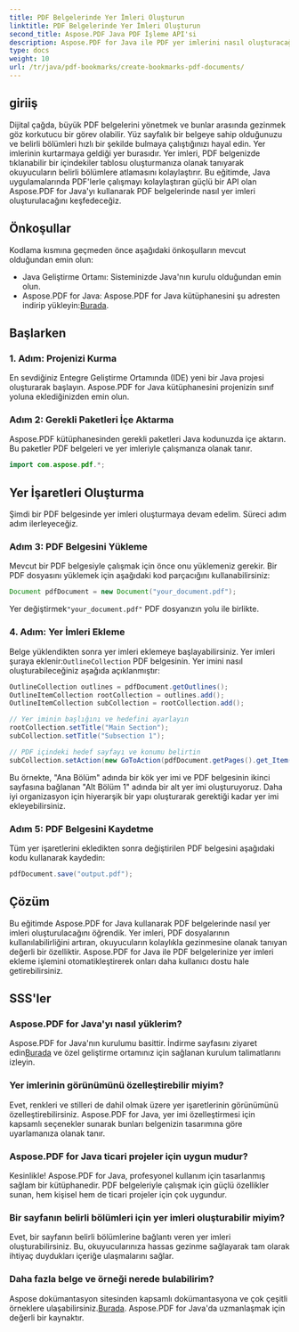```yaml
---
title: PDF Belgelerinde Yer İmleri Oluşturun
linktitle: PDF Belgelerinde Yer İmleri Oluşturun
second_title: Aspose.PDF Java PDF İşleme API'si
description: Aspose.PDF for Java ile PDF yer imlerini nasıl oluşturacağınızı öğrenin. Belgede gezinmeyi ve kullanıcı deneyimini geliştirin. Kaynak koduyla adım adım kılavuz.
type: docs
weight: 10
url: /tr/java/pdf-bookmarks/create-bookmarks-pdf-documents/
---
```


## giriiş

Dijital çağda, büyük PDF belgelerini yönetmek ve bunlar arasında gezinmek göz korkutucu bir görev olabilir. Yüz sayfalık bir belgeye sahip olduğunuzu ve belirli bölümleri hızlı bir şekilde bulmaya çalıştığınızı hayal edin. Yer imlerinin kurtarmaya geldiği yer burasıdır. Yer imleri, PDF belgenizde tıklanabilir bir içindekiler tablosu oluşturmanıza olanak tanıyarak okuyucuların belirli bölümlere atlamasını kolaylaştırır. Bu eğitimde, Java uygulamalarında PDF'lerle çalışmayı kolaylaştıran güçlü bir API olan Aspose.PDF for Java'yı kullanarak PDF belgelerinde nasıl yer imleri oluşturulacağını keşfedeceğiz.

## Önkoşullar

Kodlama kısmına geçmeden önce aşağıdaki önkoşulların mevcut olduğundan emin olun:

- Java Geliştirme Ortamı: Sisteminizde Java'nın kurulu olduğundan emin olun.
-  Aspose.PDF for Java: Aspose.PDF for Java kütüphanesini şu adresten indirip yükleyin:[Burada](https://releases.aspose.com/pdf/java/).

## Başlarken

### 1. Adım: Projenizi Kurma

En sevdiğiniz Entegre Geliştirme Ortamında (IDE) yeni bir Java projesi oluşturarak başlayın. Aspose.PDF for Java kütüphanesini projenizin sınıf yoluna eklediğinizden emin olun.

### Adım 2: Gerekli Paketleri İçe Aktarma

Aspose.PDF kütüphanesinden gerekli paketleri Java kodunuzda içe aktarın. Bu paketler PDF belgeleri ve yer imleriyle çalışmanıza olanak tanır.

```java
import com.aspose.pdf.*;
```

## Yer İşaretleri Oluşturma

Şimdi bir PDF belgesinde yer imleri oluşturmaya devam edelim. Süreci adım adım ilerleyeceğiz.

### Adım 3: PDF Belgesini Yükleme

Mevcut bir PDF belgesiyle çalışmak için önce onu yüklemeniz gerekir. Bir PDF dosyasını yüklemek için aşağıdaki kod parçacığını kullanabilirsiniz:

```java
Document pdfDocument = new Document("your_document.pdf");
```

 Yer değiştirmek`"your_document.pdf"` PDF dosyanızın yolu ile birlikte.

### 4. Adım: Yer İmleri Ekleme

 Belge yüklendikten sonra yer imleri eklemeye başlayabilirsiniz. Yer imleri şuraya eklenir:`OutlineCollection` PDF belgesinin. Yer imini nasıl oluşturabileceğiniz aşağıda açıklanmıştır:

```java
OutlineCollection outlines = pdfDocument.getOutlines();
OutlineItemCollection rootCollection = outlines.add();
OutlineItemCollection subCollection = rootCollection.add();

// Yer iminin başlığını ve hedefini ayarlayın
rootCollection.setTitle("Main Section");
subCollection.setTitle("Subsection 1");

// PDF içindeki hedef sayfayı ve konumu belirtin
subCollection.setAction(new GoToAction(pdfDocument.getPages().get_Item(1)));
```

Bu örnekte, "Ana Bölüm" adında bir kök yer imi ve PDF belgesinin ikinci sayfasına bağlanan "Alt Bölüm 1" adında bir alt yer imi oluşturuyoruz. Daha iyi organizasyon için hiyerarşik bir yapı oluşturarak gerektiği kadar yer imi ekleyebilirsiniz.

### Adım 5: PDF Belgesini Kaydetme

Tüm yer işaretlerini ekledikten sonra değiştirilen PDF belgesini aşağıdaki kodu kullanarak kaydedin:

```java
pdfDocument.save("output.pdf");
```

## Çözüm

Bu eğitimde Aspose.PDF for Java kullanarak PDF belgelerinde nasıl yer imleri oluşturulacağını öğrendik. Yer imleri, PDF dosyalarının kullanılabilirliğini artıran, okuyucuların kolaylıkla gezinmesine olanak tanıyan değerli bir özelliktir. Aspose.PDF for Java ile PDF belgelerinize yer imleri ekleme işlemini otomatikleştirerek onları daha kullanıcı dostu hale getirebilirsiniz.

## SSS'ler

### Aspose.PDF for Java'yı nasıl yüklerim?

 Aspose.PDF for Java'nın kurulumu basittir. İndirme sayfasını ziyaret edin[Burada](https://releases.aspose.com/pdf/java/) ve özel geliştirme ortamınız için sağlanan kurulum talimatlarını izleyin.

### Yer imlerinin görünümünü özelleştirebilir miyim?

Evet, renkleri ve stilleri de dahil olmak üzere yer işaretlerinin görünümünü özelleştirebilirsiniz. Aspose.PDF for Java, yer imi özelleştirmesi için kapsamlı seçenekler sunarak bunları belgenizin tasarımına göre uyarlamanıza olanak tanır.

### Aspose.PDF for Java ticari projeler için uygun mudur?

Kesinlikle! Aspose.PDF for Java, profesyonel kullanım için tasarlanmış sağlam bir kütüphanedir. PDF belgeleriyle çalışmak için güçlü özellikler sunan, hem kişisel hem de ticari projeler için çok uygundur.

### Bir sayfanın belirli bölümleri için yer imleri oluşturabilir miyim?

Evet, bir sayfanın belirli bölümlerine bağlantı veren yer imleri oluşturabilirsiniz. Bu, okuyucularınıza hassas gezinme sağlayarak tam olarak ihtiyaç duydukları içeriğe ulaşmalarını sağlar.

### Daha fazla belge ve örneği nerede bulabilirim?

 Aspose dokümantasyon sitesinden kapsamlı dokümantasyona ve çok çeşitli örneklere ulaşabilirsiniz.[Burada](https://reference.aspose.com/pdf/java/). Aspose.PDF for Java'da uzmanlaşmak için değerli bir kaynaktır.